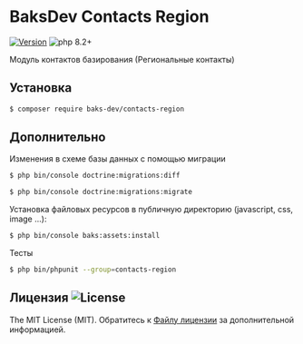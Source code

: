 # BaksDev Contacts Region

[![Version](https://img.shields.io/badge/version-7.0.16-blue)](https://github.com/baks-dev/contacts-region/releases)
![php 8.2+](https://img.shields.io/badge/php-min%208.1-red.svg)

Модуль контактов базирования (Региональные контакты)

## Установка

``` bash
$ composer require baks-dev/contacts-region
```

## Дополнительно

Изменения в схеме базы данных с помощью миграции

``` bash
$ php bin/console doctrine:migrations:diff

$ php bin/console doctrine:migrations:migrate
```

Установка файловых ресурсов в публичную директорию (javascript, css, image ...):

``` bash
$ php bin/console baks:assets:install
```

Тесты

``` bash
$ php bin/phpunit --group=contacts-region
```


## Лицензия ![License](https://img.shields.io/badge/MIT-green)

The MIT License (MIT). Обратитесь к [Файлу лицензии](LICENSE.md) за дополнительной информацией.
